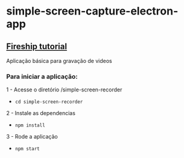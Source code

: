 # simple-screen-capture-electron-app

## [Fireship tutorial](https://fireship.io/lessons/electron-screen-recorder-project-tutorial/)

Aplicação básica para gravação de videos

### Para iniciar a aplicação:
1 - Acesse o diretório /simple-screen-recorder
  - `cd simple-screen-recorder`

2 - Instale as dependencias
  - `npm install`

3 - Rode a aplicação
 - `npm start`
